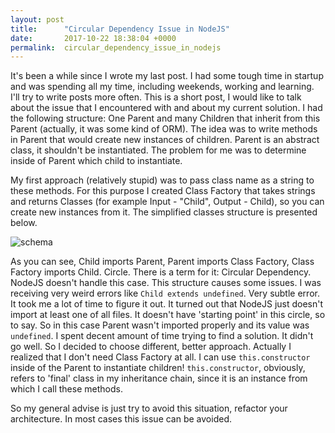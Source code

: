 ```yaml
---
layout: post
title:      "Circular Dependency Issue in NodeJS"
date:       2017-10-22 18:38:04 +0000
permalink:  circular_dependency_issue_in_nodejs
---
```



It's been a while since I wrote my last post. I had some tough time in startup and was spending all my time, including weekends, working and learning. I'll try to write posts more often. This is a short post, I would like to talk about the issue that I encountered with and about my current solution. I had the following structure: One Parent and many Children that inherit from this Parent (actually, it was some kind of ORM). The idea was to write methods in Parent that would create new instances of children. Parent is an abstract class, it shouldn't be instantiated. The problem for me was to determine inside of Parent which child to instantiate.


My first approach (relatively stupid) was to pass class name as a string to these methods. For this purpose I created Class Factory that takes strings and returns Classes (for example Input - "Child", Output - Child), so you can create new instances from it. The simplified classes structure is presented below.


![schema](https://s3.amazonaws.com/my-docs-bucket/circular-dependency.png)


As you can see,  Child imports Parent, Parent imports Class Factory, Class Factory imports Child. Circle. There is a term for it: Circular Dependency. NodeJS doesn't handle this case. This structure causes some issues. I was receiving very weird errors like `Child extends undefined`. Very subtle error. It took me a lot of time to figure it out. It turned out that NodeJS just doesn't import at least one of all files. It doesn't have 'starting point' in this circle, so to say. So in this case Parent wasn't imported properly and its value was `undefined`. I spent decent amount of time trying to find a solution. It didn't go well. So I decided to choose different, better approach. Actually I realized that I don't need Class Factory at all. I can use `this.constructor` inside of the Parent to instantiate children! `this.constructor`, obviously, refers to 'final' class in my inheritance chain, since it is an instance from which I call these methods.


So my general advise is just try to avoid this situation, refactor your architecture. In most cases this issue can be avoided.
